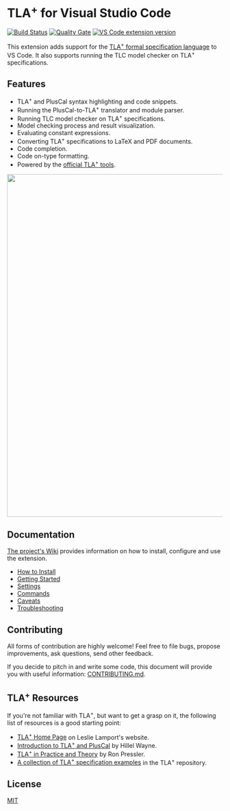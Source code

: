 # TLA<sup>+</sup> for Visual Studio Code

[![Build Status](https://img.shields.io/github/workflow/status/alygin/vscode-tlaplus/CI/master?style=flat-square)](https://github.com/alygin/vscode-tlaplus/actions?query=workflow%3ACI) [![Quality Gate](https://img.shields.io/sonar/quality_gate/alygin_vscode-tlaplus?server=https%3A%2F%2Fsonarcloud.io&style=flat-square)](https://sonarcloud.io/dashboard?id=alygin_vscode-tlaplus) [![VS Code extension version](https://img.shields.io/visual-studio-marketplace/v/alygin.vscode-tlaplus?color=blue&label=Visual%20Studio%20Marketplace&style=flat-square)](https://marketplace.visualstudio.com/items?itemName=alygin.vscode-tlaplus)

This extension adds support for the [TLA<sup>+</sup> formal specification language](http://research.microsoft.com/en-us/um/people/lamport/tla/tla.html) to VS Code. It also supports running the TLC model checker on TLA<sup>+</sup> specifications.

## Features

- TLA<sup>+</sup> and PlusCal syntax highlighting and code snippets.
- Running the PlusCal-to-TLA<sup>+</sup> translator and module parser.
- Running TLC model checker on TLA<sup>+</sup> specifications.
- Model checking process and result visualization.
- Evaluating constant expressions.
- Converting TLA<sup>+</sup> specifications to LaTeX and PDF documents.
- Code completion.
- Code on-type formatting.
- Powered by the [official TLA<sup>+</sup> tools](https://github.com/tlaplus/tlaplus).

<img src="https://raw.githubusercontent.com/alygin/vscode-tlaplus/master/resources/images/screencast.gif" width="800" height="auto">

## Documentation

[The project's Wiki](https://github.com/alygin/vscode-tlaplus/wiki) provides information on how to install, configure and use the extension.

* [How to Install](https://github.com/alygin/vscode-tlaplus/wiki/How-to-Install)
* [Getting Started](https://github.com/alygin/vscode-tlaplus/wiki/Getting-Started)
* [Settings](https://github.com/alygin/vscode-tlaplus/wiki/Settings)
* [Commands](https://github.com/alygin/vscode-tlaplus/wiki/Commands)
* [Caveats](https://github.com/alygin/vscode-tlaplus/wiki/Caveats)
* [Troubleshooting](https://github.com/alygin/vscode-tlaplus/wiki/Troubleshooting)

## Contributing

All forms of contribution are highly welcome! Feel free to file bugs, propose improvements, ask questions, send other feedback.

If you decide to pitch in and write some code, this document will provide you with useful information: [CONTRIBUTING.md](CONTRIBUTING.md).

## TLA<sup>+</sup> Resources

If you're not familiar with TLA<sup>+</sup>, but want to get a grasp on it, the following list of resources is a good starting point:

* [TLA<sup>+</sup> Home Page](http://research.microsoft.com/en-us/um/people/lamport/tla/tla.html) on Leslie Lamport's website.
* [Introduction to TLA<sup>+</sup> and PlusCal](https://learntla.com) by Hillel Wayne.
* [TLA<sup>+</sup> in Practice and Theory](https://pron.github.io/posts/tlaplus_part1) by Ron Pressler.
* [A collection of TLA<sup>+</sup> specification examples](https://github.com/tlaplus/Examples) in the TLA<sup>+</sup> repository.

## License

[MIT](LICENSE)

